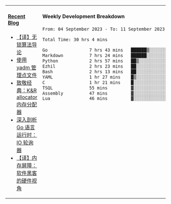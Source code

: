 <table width="960px">
<tr>
<td valign="top" width="50%">

#### <a href="https://www.kongjun18.me" target="_blank">Recent Blog</a>

<!-- BLOG-POST-LIST:START -->
- [【译】无锁算法导论](https://kongjun18.github.io/posts/2023/07/14/)
- [使用 yadm 管理点文件](https://kongjun18.github.io/posts/2023/04/07/)
- [致敬经典：K&amp;R allocator 内存分配器](https://kongjun18.github.io/posts/2022/12/12/)
- [深入剖析 Go 语言运行时：IO 轮询器](https://kongjun18.github.io/posts/2022/11/21/)
- [【译】内存屏障：软件黑客的硬件视角](https://kongjun18.github.io/posts/2022/11/03/)
<!-- BLOG-POST-LIST:END -->

</td>
<td valign="top" width="50%">

#### Weekly Development Breakdown

<!--START_SECTION:waka-->

```txt
From: 04 September 2023 - To: 11 September 2023

Total Time: 30 hrs 4 mins

Go                7 hrs 43 mins   ██████▒░░░░░░░░░░░░░░░░░░   25.67 %
Markdown          7 hrs 24 mins   ██████░░░░░░░░░░░░░░░░░░░   24.66 %
Python            2 hrs 57 mins   ██▒░░░░░░░░░░░░░░░░░░░░░░   09.81 %
Ezhil             2 hrs 23 mins   ██░░░░░░░░░░░░░░░░░░░░░░░   07.97 %
Bash              2 hrs 13 mins   ██░░░░░░░░░░░░░░░░░░░░░░░   07.39 %
YAML              1 hr 27 mins    █▒░░░░░░░░░░░░░░░░░░░░░░░   04.87 %
C                 1 hr 21 mins    █░░░░░░░░░░░░░░░░░░░░░░░░   04.53 %
TSQL              55 mins         ▓░░░░░░░░░░░░░░░░░░░░░░░░   03.10 %
Assembly          47 mins         ▓░░░░░░░░░░░░░░░░░░░░░░░░   02.64 %
Lua               46 mins         ▓░░░░░░░░░░░░░░░░░░░░░░░░   02.60 %
```

<!--END_SECTION:waka-->
</td>
</tr>

</table>
